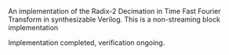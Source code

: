 An implementation of the Radix-2 Decimation in Time Fast Fourier Transform in synthesizable Verilog. This is a non-streaming block implementation

Implementation completed, verification ongoing.